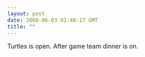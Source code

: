 ```yaml
---
layout: post
date: 2008-06-03 01:48:17 GMT
title: ""
---
```

Turtles is open. After game team dinner is on.